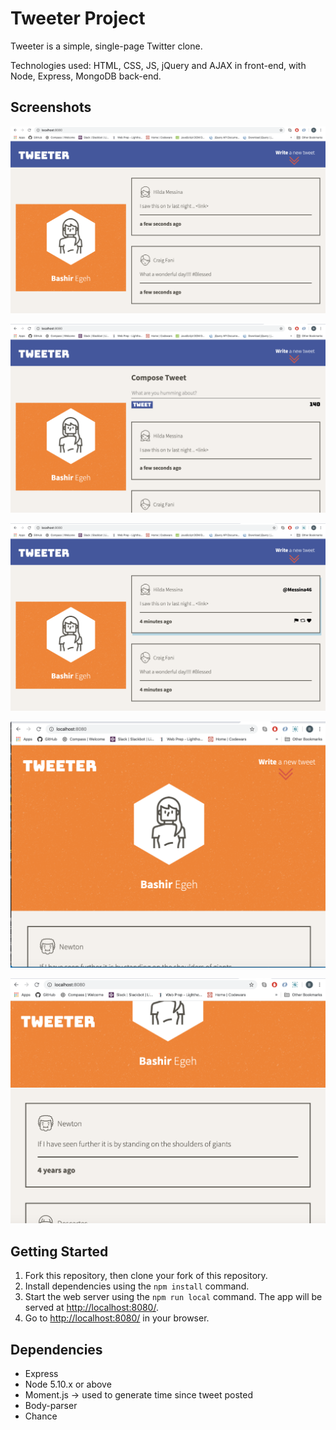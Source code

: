 # Tweeter Project

Tweeter is a simple, single-page Twitter clone.

Technologies used: HTML, CSS, JS, jQuery and AJAX in front-end, with Node, Express, MongoDB back-end.

## Screenshots

!["Screenshot of Opening Desktop Page of Tweeter](https://github.com/begeh/tweeter/blob/master/docs/open-page-desktop.png)

!["Screenshot of Desktop Page of Tweeter with Compose Box](https://github.com/begeh/tweeter/blob/master/docs/compose-tweet-toggle.png)

!["Screenshot of Desktop Page of Tweeter with Tweet Hover Effect](https://github.com/begeh/tweeter/blob/master/docs/hover-over-effect.png)

!["Screenshot of Mobile Page of Tweeter](https://github.com/begeh/tweeter/blob/master/docs/mobile-page.png)

!["Screenshot of Mobile Page of Tweeter Scrolled Down](https://github.com/begeh/tweeter/blob/master/docs/mobile-page-scrolldown.png)

## Getting Started

1. Fork this repository, then clone your fork of this repository.
2. Install dependencies using the `npm install` command.
3. Start the web server using the `npm run local` command. The app will be served at <http://localhost:8080/>.
4. Go to <http://localhost:8080/> in your browser.

## Dependencies

- Express
- Node 5.10.x or above
- Moment.js -> used to generate time since tweet posted
- Body-parser
- Chance
